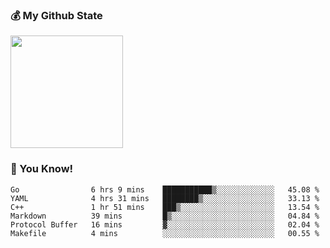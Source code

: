 ### :moneybag: My Github State

<img height="180em" src="https://github-readme-stats.vercel.app/api?username=G-Asura&show_icons=true&hide_border=true&count_private=true&include_all_commits=true" />

### :pill: You Know!
<!--START_SECTION:waka-->

```text
Go                6 hrs 9 mins    ███████████▒░░░░░░░░░░░░░   45.08 %
YAML              4 hrs 31 mins   ████████▒░░░░░░░░░░░░░░░░   33.13 %
C++               1 hr 51 mins    ███▒░░░░░░░░░░░░░░░░░░░░░   13.54 %
Markdown          39 mins         █▒░░░░░░░░░░░░░░░░░░░░░░░   04.84 %
Protocol Buffer   16 mins         ▓░░░░░░░░░░░░░░░░░░░░░░░░   02.04 %
Makefile          4 mins          ░░░░░░░░░░░░░░░░░░░░░░░░░   00.55 %
```

<!--END_SECTION:waka-->

<!--
**G-Asura/G-Asura** is a ✨ _special_ ✨ repository because its `README.md` (this file) appears on your GitHub profile.

Here are some ideas to get you started:

- 🔭 I’m currently working on ...
- 🌱 I’m currently learning ...
- 👯 I’m looking to collaborate on ...
- 🤔 I’m looking for help with ...
- 💬 Ask me about ...
- 📫 How to reach me: ...
- 😄 Pronouns: ...
- ⚡ Fun fact: ...
-->
